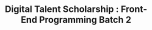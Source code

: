 ---
layout:   certificate
title:    "Digital Talent Scholarship : Front-End Programming Batch 2"
slug:     dts-pro2
category: dts
issuer:   "Kementerian Komunikasi dan Informatika Republik Indonesia"
---